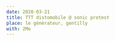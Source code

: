 ```yaml
---
date: 2020-03-21
title: TTT distomobile @ sonic protest
place: le générateur, gentilly
with: 2Mo
---
```

